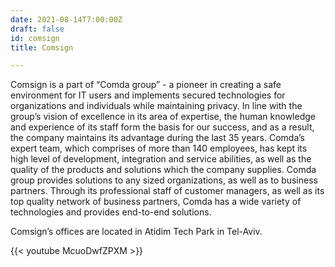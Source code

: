 ```yaml
---
date: 2021-08-14T7:00:00Z
draft: false
id: comsign
title: Comsign

---
```


Comsign is a part of “Comda group” - a pioneer in creating a safe environment for IT users and implements secured technologies for organizations and individuals while maintaining privacy. In line with the group’s vision of excellence in its area of expertise, the human knowledge and experience of its staff form the basis for our success, and as a result, the company maintains its advantage during the last 35 years. Comda’s expert team, which comprises of more than 140 employees, has kept its high level of development, integration and service abilities, as well as the quality of the products and solutions which the company supplies. Comda group provides solutions to any sized organizations, as well as to business partners. Through its professional staff of customer managers, as well as its top quality network of business partners, Comda has a wide variety of technologies and provides end-to-end solutions.

Comsign’s offices are located in Atidim Tech Park in Tel-Aviv.


{{< youtube McuoDwfZPXM >}}
